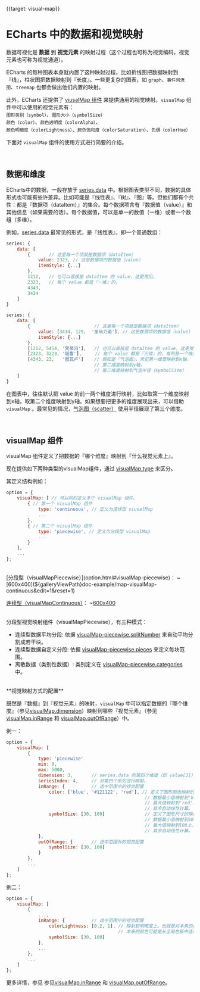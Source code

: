
{{target: visual-map}}

# ECharts 中的数据和视觉映射

数据可视化是 **数据** 到 **视觉元素** 的映射过程（这个过程也可称为视觉编码，视觉元素也可称为视觉通道）。

ECharts 的每种图表本身就内置了这种映射过程，比如折线图把数据映射到『线』，柱状图把数据映射到『长度』。一些更复杂的图表，如 `graph`、`事件河流图`、`treemap` 也都会做出他们内置的映射。

此外，ECharts 还提供了 [viusalMap 组件](option.html#visualMap) 来提供通用的视觉映射。`visualMap` 组件中可以使用的视觉元素有：<br>
`图形类别（symbol）`、`图形大小（symbolSize）`<br>
`颜色（color）`、`颜色透明度（colorAlpha）`、<br>
`颜色明暗度（colorLightness）`、`颜色饱和度（colorSaturation）`、`色调（colorHue）`

下面对 `visualMap` 组件的使用方式进行简要的介绍。


<br>
<h2>数据和维度</h2>

ECharts中的数据，一般存放于 [series.data](option.html#series.data) 中。根据图表类型不同，数据的具体形式也可能有些许差异。比如可能是『线性表』、『树』、『图』等。但他们都有个共性：都是『数据项（dataItem）』的集合。每个数据项含有『数据值（value）』和其他信息（如果需要的话）。每个数据值，可以是单一的数值（一维）或者一个数组（多维）。

例如，[series.data](option.html#series.data) 最常见的形式，是『线性表』，即一个普通数组：

```javascript
series: {
    data: [
        {       // 这里每一个项就是数据项（dataItem）
            value: 2323, // 这是数据项的数据值（value）
            itemStyle: {...}
        },
        1212,   // 也可以直接是 dataItem 的 value，这更常见。
        2323,   // 每个 value 都是『一维』的。
        4343,
        3434
    ]
}
```

```javascript
series: {
    data: [
        {                        // 这里每一个项就是数据项（dataItem）
            value: [3434, 129,  '圣马力诺'], // 这是数据项的数据值（value）
            itemStyle: {...}
        },
        [1212, 5454, '梵蒂冈'],   // 也可以直接是 dataItem 的 value，这更常见。
        [2323, 3223, '瑙鲁'],     // 每个 value 都是『三维』的，每列是一个维度。
        [4343, 23,   '图瓦卢']    // 假如是『气泡图』，常见第一维度映射到x轴，
                                 // 第二维度映射到y轴，
                                 // 第三维度映射到气泡半径（symbolSize）
    ]
}
```

在图表中，往往默认把 value 的前一两个维度进行映射，比如取第一个维度映射到x轴，取第二个维度映射到y轴。如果想要把更多的维度展现出来，可以借助 `visualMap` 。最常见的情况，[气泡图（scatter）](option.html#scatter) 使用半径展现了第三个维度。






<br>
<h2>visualMap 组件</h2>

visualMap 组件定义了把数据的『哪个维度』映射到『什么视觉元素上』。

现在提供如下两种类型的visualMap组件，通过 [visualMap.type](option.html#visualMap.type) 来区分。

其定义结构例如：

```javascript
option = {
    visualMap: [ // 可以同时定义多个 visualMap 组件。
        { // 第一个 visualMap 组件
            type: 'continuous', // 定义为连续型 viusalMap
            ...
        },
        { // 第二个 visualMap 组件
            type: 'piecewise', // 定义为分段型 visualMap
            ...
        }
    ],
    ...
};
```

<br>
[分段型（visualMapPiecewise）](option.html#visualMap-piecewise)：
~[600x400](${galleryViewPath}doc-example/map-visualMap-continuous&edit=1&reset=1)

[连续型（visualMapContinuous）](option.html#visualMap-continuous)：
~[600x400](${galleryViewPath}doc-example/scatter-visualMap-piecewise&edit=1&reset=1)

<br>
分段型视觉映射组件（visualMapPiecewise），有三种模式：

+ 连续型数据平均分段: 依据 [visualMap-piecewise.splitNumber](option.html#visualMap-piecewise.splitNumber) 来自动平均分割成若干块。
+ 连续型数据自定义分段: 依据 [visualMap-piecewise.pieces](option.html#visualMap-piecewise.pieces) 来定义每块范围。
+ 离散数据（类别性数据）: 类别定义在 [visualMap-piecewise.categories](option.html#visualMap-piecewise.categories) 中。


<br>
**视觉映射方式的配置**

既然是『数据』到『视觉元素』的映射，`visualMap` 中可以指定数据的『哪个维度』（参见[visualMap.dimension](~visualMap.dimension)）映射到哪些『视觉元素』（参见 [visualMap.inRange](option.html#visualMap.inRange) 和 [visualMap.outOfRange](option.html#visualMap.outOfRange)）中。


例一：

```javascript
option = {
    visualMap: [
        {
            type: 'piecewise'
            min: 0,
            max: 5000,
            dimension: 3,       // series.data 的第四个维度（即 value[3]）被映射
            seriesIndex: 4,     // 对第四个系列进行映射。
            inRange: {          // 选中范围中的视觉配置
                color: ['blue', '#121122', 'red'], // 定义了图形颜色映射的颜色列表，
                                                    // 数据最小值映射到'blue'上，
                                                    // 最大值映射到'red'上，
                                                    // 其余自动线性计算。
                symbolSize: [30, 100]               // 定义了图形尺寸的映射范围，
                                                    // 数据最小值映射到30上，
                                                    // 最大值映射到100上，
                                                    // 其余自动线性计算。
            },
            outOfRange: {       // 选中范围外的视觉配置
                symbolSize: [30, 100]
            }
        },
        ...
    ]
};
```

例二：
```javascript
option = {
    visualMap: [
        {
            ...,
            inRange: {          // 选中范围中的视觉配置
                colorLightness: [0.2, 1], // 映射到明暗度上。也就是对本来的颜色进行明暗度处理。
                                          // 本来的颜色可能是从全局色板中选取的颜色，visualMap组件并不关心。
                symbolSize: [30, 100]
            },
            ...
        },
        ...
    ]
};
```

更多详情，参见 参见[visualMap.inRange](option.html#visualMap.inRange) 和 [visualMap.outOfRange](option.html#visualMap.outOfRange)。
